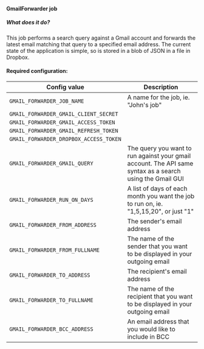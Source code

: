 #### GmailForwarder job

##### What does it do?
This job performs a search query against a Gmail account and forwards the latest email matching that query to a specified email address. The current state of the application is simple, so is stored in a blob of JSON in a file in Dropbox.

#### Required configuration:

| Config value|Description
|------------- |------------- |
|```GMAIL_FORWARDER_JOB_NAME```| A name for the job, ie. "John's job"
|```GMAIL_FORWARDER_GMAIL_CLIENT_SECRET```| 
|```GMAIL_FORWARDER_GMAIL_ACCESS_TOKEN```|
|```GMAIL_FORWARDER_GMAIL_REFRESH_TOKEN```|
|```GMAIL_FORWARDER_DROPBOX_ACCESS_TOKEN```|
|```GMAIL_FORWARDER_GMAIL_QUERY```| The query you want to run against your gmail account. The API same syntax as a search using the Gmail GUI
|```GMAIL_FORWARDER_RUN_ON_DAYS```| A list of days of each month you want the job to run on, ie. "1,5,15,20", or just "1"
|```GMAIL_FORWARDER_FROM_ADDRESS```| The sender's email address
|```GMAIL_FORWARDER_FROM_FULLNAME```| The name of the sender that you want to be displayed in your outgoing email
|```GMAIL_FORWARDER_TO_ADDRESS```| The recipient's email address
|```GMAIL_FORWARDER_TO_FULLNAME```| The name of the recipient that you want to be displayed in your outgoing email
|```GMAIL_FORWARDER_BCC_ADDRESS```| An email address that you would like to include in BCC